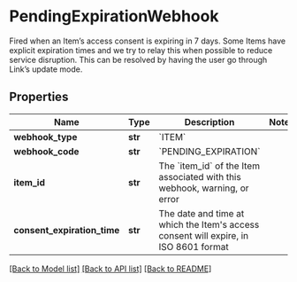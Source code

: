 # PendingExpirationWebhook

Fired when an Item’s access consent is expiring in 7 days. Some Items have explicit expiration times and we try to relay this when possible to reduce service disruption. This can be resolved by having the user go through Link’s update mode.
## Properties
Name | Type | Description | Notes
------------ | ------------- | ------------- | -------------
**webhook_type** | **str** | &#x60;ITEM&#x60; | 
**webhook_code** | **str** | &#x60;PENDING_EXPIRATION&#x60; | 
**item_id** | **str** | The &#x60;item_id&#x60; of the Item associated with this webhook, warning, or error | 
**consent_expiration_time** | **str** | The date and time at which the Item&#39;s access consent will expire, in ISO 8601 format | 

[[Back to Model list]](../README.md#documentation-for-models) [[Back to API list]](../README.md#documentation-for-api-endpoints) [[Back to README]](../README.md)


